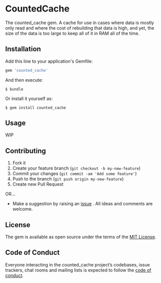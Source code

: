 # CountedCache

The counted_cache gem. A cache for use in cases where data is mostly only
read and where the cost of rebuilding that data is high, and yet, the size
of the data is too large to keep all of it in RAM all of the time.

## Installation

Add this line to your application's Gemfile:

```ruby
gem 'counted_cache'
```

And then execute:

    $ bundle

Or install it yourself as:

    $ gem install counted_cache

## Usage

WIP

## Contributing
1. Fork it
2. Create your feature branch (`git checkout -b my-new-feature`)
3. Commit your changes (`git commit -am 'Add some feature'`)
4. Push to the branch (`git push origin my-new-feature`)
5. Create new Pull Request

OR...

* Make a suggestion by raising an
 [issue](https://github.com/PeterCamilleri/counted_cache/issues)
. All ideas and comments are welcome.

## License

The gem is available as open source under the terms of the
[MIT License](./LICENSE.txt).

## Code of Conduct

Everyone interacting in the counted_cache project’s codebases, issue trackers,
chat rooms and mailing lists is expected to follow the
[code of conduct](./CODE_OF_CONDUCT.md).
